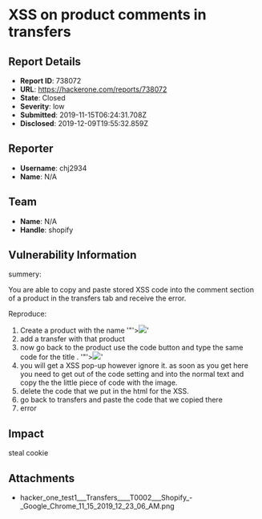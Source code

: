 # XSS on product comments in transfers

## Report Details
- **Report ID**: 738072
- **URL**: https://hackerone.com/reports/738072
- **State**: Closed
- **Severity**: low
- **Submitted**: 2019-11-15T06:24:31.708Z
- **Disclosed**: 2019-12-09T19:55:32.859Z

## Reporter
- **Username**: chj2934
- **Name**: N/A

## Team
- **Name**: N/A
- **Handle**: shopify

## Vulnerability Information
summery: 

You are able to copy and paste stored XSS code into the comment section of a product in the transfers tab and receive the error.

Reproduce:

1. Create a product with the name '"'><img src=x onerror=alert(domain.domain)>'
2. add a transfer with that product
3. now go back to the product use the code button and type the same code for the title . '"'><img src=x onerror=alert(domain.domain)>'
4. you will get a XSS pop-up however ignore it. as soon as you get here you need to get out of the code setting and into the normal text and copy the the little piece of code with the image.
5. delete the code that we put in the html for the XSS.
6. go back to transfers and paste the code that we copied there
7. error

## Impact

steal cookie

## Attachments
- hacker_one_test1___Transfers____T0002___Shopify_-_Google_Chrome_11_15_2019_12_23_06_AM.png
